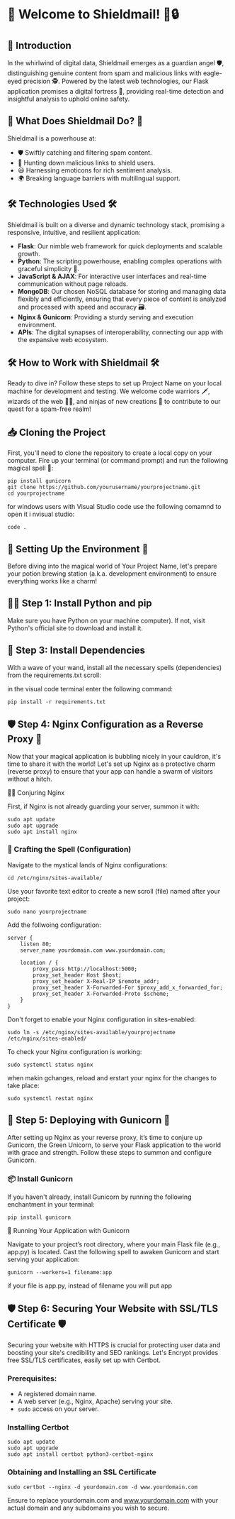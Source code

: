 # 🌟 Welcome to Shieldmail! 🎉🔒

## 📜 Introduction

In the whirlwind of digital data, Shieldmail emerges as a guardian angel 🛡️, distinguishing genuine content from spam and malicious links with eagle-eyed precision 🕵️. Powered by the latest web technologies, our Flask application promises a digital fortress 🏰, providing real-time detection and insightful analysis to uphold online safety.

## 🚀 What Does Shieldmail Do? 🚀

Shieldmail is a powerhouse at:

- 🛡️ Swiftly catching and filtering spam content.
- 🔗 Hunting down malicious links to shield users.
- 😃 Harnessing emoticons for rich sentiment analysis.
- 🌍 Breaking language barriers with multilingual support.

## 🛠️ Technologies Used 🛠️

Shieldmail is built on a diverse and dynamic technology stack, promising a responsive, intuitive, and resilient application:

- **Flask**: Our nimble web framework for quick deployments and scalable growth.
- **Python**: The scripting powerhouse, enabling complex operations with graceful simplicity 🎩.
- **JavaScript & AJAX**: For interactive user interfaces and real-time communication without page reloads.
- **MongoDB**: Our chosen NoSQL database for storing and managing data flexibly and efficiently, ensuring that every piece of content is analyzed and processed with speed and accuracy 🗃️.
- **Nginx & Gunicorn**: Providing a sturdy serving and execution environment.
- **APIs**: The digital synapses of interoperability, connecting our app with the expansive web ecosystem.

##  🛠 How to Work with Shieldmail 🛠

Ready to dive in? Follow these steps to set up Project Name on your local machine for development and testing. We welcome code warriors 🗡️, wizards of the web 🧙‍♂️, and ninjas of new creations 🥷 to contribute to our quest for a spam-free realm!

## 📥 Cloning the Project

First, you'll need to clone the repository to create a local copy on your computer. Fire up your terminal (or command prompt) and run the following magical spell 🔮:

```
pip install gunicorn
git clone https://github.com/yourusername/yourprojectname.git
cd yourprojectname
```



for windows users with Visual Studio code use the following comamnd to open it i nvisual studio: 

`code .`

## 🌟 Setting Up the Environment 🌈

Before diving into the magical world of Your Project Name, let's prepare your potion brewing station (a.k.a. development environment) to ensure everything works like a charm!

## 🧙‍♂️ Step 1: Install Python and pip

Make sure you have Python on your machine computer). If not, visit Python's official site to download and install it.

## 📝 Step 3: Install Dependencies

With a wave of your wand, install all the necessary spells (dependencies) from the requirements.txt scroll:

in the visual code terminal enter the following command:

`pip install -r requirements.txt`

## 🛡️ Step 4: Nginx Configuration as a Reverse Proxy 🚀

Now that your magical application is bubbling nicely in your cauldron, it's time to share it with the world! Let's set up Nginx as a protective charm (reverse proxy) to ensure that your app can handle a swarm of visitors without a hitch.

🧙‍♂️ Conjuring Nginx

First, if Nginx is not already guarding your server, summon it with:

```
sudo apt update
sudo apt upgrade
sudo apt install nginx
```


###  📜 Crafting the Spell (Configuration)

Navigate to the mystical lands of Nginx configurations:

`cd /etc/nginx/sites-available/ `

Use your favorite text editor to create a new scroll (file) named after your project:

`sudo nano yourprojectname`

Add the follwoing configuration:

```
server {
    listen 80;
    server_name yourdomain.com www.yourdomain.com;

    location / {
        proxy_pass http://localhost:5000;
        proxy_set_header Host $host;
        proxy_set_header X-Real-IP $remote_addr;
        proxy_set_header X-Forwarded-For $proxy_add_x_forwarded_for;
        proxy_set_header X-Forwarded-Proto $scheme;
    }
}
```

Don't forget to enable your Nginx configuration in sites-enabled:

```
sudo ln -s /etc/nginx/sites-available/yourprojectname /etc/nginx/sites-enabled/
```


To check your Nginx configuration is working:


`sudo systemctl status nginx`

when makin gchanges, reload and erstart your nginx for the changes to take place:

`sudo systemctl restat nginx`

## 🚀 Step 5: Deploying with Gunicorn 🦄

After setting up Nginx as your reverse proxy, it’s time to conjure up Gunicorn, the Green Unicorn, to serve your Flask application to the world with grace and strength. Follow these steps to summon and configure Gunicorn.

### 📦 Install Gunicorn

If you haven't already, install Gunicorn by running the following enchantment in your terminal:


`pip install gunicorn`

🌟 Running Your Application with Gunicorn

Navigate to your project’s root directory, where your main Flask file (e.g., app.py) is located. Cast the following spell to awaken Gunicorn and start serving your application:


`gunicorn --workers=1 filename:app`

if your file is app.py, instead of filename you will put app


## 🛡️ Step 6: Securing Your Website with SSL/TLS Certificate 🛡️

Securing your website with HTTPS is crucial for protecting user data and boosting your site's credibility and SEO rankings. Let's Encrypt provides free SSL/TLS certificates, easily set up with Certbot.

### Prerequisites:
- A registered domain name.
- A web server (e.g., Nginx, Apache) serving your site.
- `sudo` access on your server.

### Installing Certbot
   ```
   sudo apt update
   sudo apt upgrade
   sudo apt install certbot python3-certbot-nginx
```

### Obtaining and Installing an SSL Certificate


`sudo certbot --nginx -d yourdomain.com -d www.yourdomain.com`

Ensure to replace yourdomain.com and www.yourdomain.com with your actual domain and any subdomains you wish to secure.



   








